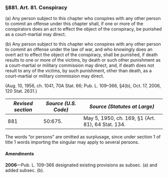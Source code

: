 ### §881. Art. 81. Conspiracy ###

(a) Any person subject to this chapter who conspires with any other person to commit an offense under this chapter shall, if one or more of the conspirators does an act to effect the object of the conspiracy, be punished as a court-martial may direct.

(b) Any person subject to this chapter who conspires with any other person to commit an offense under the law of war, and who knowingly does an overt act to effect the object of the conspiracy, shall be punished, if death results to one or more of the victims, by death or such other punishment as a court-martial or military commission may direct, and, if death does not result to any of the victims, by such punishment, other than death, as a court-martial or military commission may direct.

(Aug. 10, 1956, ch. 1041, 70A Stat. 66; Pub. L. 109–366, §4(b), Oct. 17, 2006, 120 Stat. 2631.)

|*Revised section*|*Source (U.S. Code)*|          *Source (Statutes at Large)*           |
|-----------------|--------------------|-------------------------------------------------|
|       881       |      50:675.       |May 5, 1950, ch. 169, §1 (Art. 81), 64 Stat. 134.|

The words “or persons” are omitted as surplusage, since under section 1 of title 1 words importing the singular may apply to several persons.

#### Amendments ####

**2006**—Pub. L. 109–366 designated existing provisions as subsec. (a) and added subsec. (b).